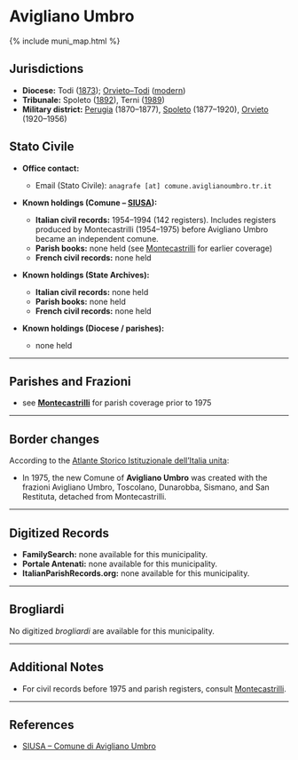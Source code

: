 # Avigliano Umbro

{% include muni_map.html %}

## Jurisdictions

* **Diocese:** Todi ([1873](https://www.google.it/books/edition/Il_libro_de_comuni_del_Regno_d_Italia_co/WF9mfeJJcDEC?gbpv=1)); [Orvieto–Todi](../dio/orvieto_todi.md) ([modern](https://www.chiesacattolica.it/annuario-cei/ricerca-parrocchie/))
* **Tribunale:** Spoleto ([1892](https://www.google.it/books/edition/Bollettino_ufficiale_del_Ministero_di_gr/kRXd4t5fK-0C?hl=en&gbpv=1&pg=PA457&printsec=frontcover)), Terni ([1989](https://www.google.it/books/edition/Gazzetta_ufficiale_della_Repubblica_ital/-Z6nogg-qMQC?hl=en&gbpv=1&pg=RA8-PA38&printsec=frontcover))
* **Military district:** [Perugia](../mil/perugia.md) (1870–1877), [Spoleto](../mil/spoleto.md) (1877–1920), [Orvieto](../mil/spoleto.md) (1920–1956)

## Stato Civile

* **Office contact:**

  * Email (Stato Civile): `anagrafe [at] comune.aviglianoumbro.tr.it`

* **Known holdings (Comune – [SIUSA](https://siusa-archivi.cultura.gov.it/cgi-bin/siusa/pagina.pl?TipoPag=comparc&Chiave=302964)):**

  * **Italian civil records:** 1954–1994 (142 registers).
    Includes registers produced by Montecastrilli (1954–1975) before Avigliano Umbro became an independent comune.
  * **Parish books:** none held (see [Montecastrilli](montecastrilli.md) for earlier coverage)
  * **French civil records:** none held

* **Known holdings (State Archives):**

  * **Italian civil records:** none held
  * **Parish books:** none held
  * **French civil records:** none held

* **Known holdings (Diocese / parishes):**

  * none held

---

## Parishes and Frazioni

* see **[Montecastrilli](montecastrilli.md)** for parish coverage prior to 1975


---

## Border changes

According to the [Atlante Storico Istituzionale dell’Italia unita](http://dati.san.beniculturali.it/asi/local/detail.html?UA08194):

* In 1975, the new Comune of **Avigliano Umbro** was created with the frazioni Avigliano Umbro, Toscolano, Dunarobba, Sismano, and San Restituta, detached from Montecastrilli.

---

## Digitized Records

* **FamilySearch:** none available for this municipality.
* **Portale Antenati:** none available for this municipality.
* **ItalianParishRecords.org:** none available for this municipality.

---

## Brogliardi

No digitized *brogliardi* are available for this municipality.

---

## Additional Notes

* For civil records before 1975 and parish registers, consult [Montecastrilli](montecastrilli.md).

---

## References

* [SIUSA – Comune di Avigliano Umbro](https://siusa-archivi.cultura.gov.it/cgi-bin/siusa/pagina.pl?TipoPag=comparc&Chiave=302964)
